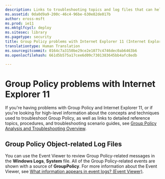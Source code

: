 ```yaml
---
description: Links to troubleshooting topics and log files that can help address Group Policy problems with Internet Explorer 11.
ms.assetid: 0da0d9a9-200c-46c4-96be-630e82de017b
author: eross-msft
ms.prod: ie11
ms.mktglfcycl: deploy
ms.sitesec: library
ms.pagetype: security
title: Group Policy problems with Internet Explorer 11 (Internet Explorer 11 for IT Pros)
translationtype: Human Translation
ms.sourcegitcommit: 0164c7a3150be29ce2e1077c4746dec0ab6463b6
ms.openlocfilehash: 661d5b575a17cee6d09c7301383645bb4afc8edb

---
```


# Group Policy problems with Internet Explorer 11
If you're having problems with Group Policy and Internet Explorer 11, or if you're looking for high-level information about the concepts and techniques used to troubleshoot Group Policy, as well as links to detailed reference topics, procedures, and troubleshooting scenario guides, see [Group Policy Analysis and Troubleshooting Overview](http://go.microsoft.com/fwlink/p/?LinkId=279872).

## Group Policy Object-related Log Files
You can use the Event Viewer to review Group Policy-related messages in the **Windows Logs**, **System** file. All of the Group Policy-related events are shown with a source of **GroupPolicy**. For more information about the Event Viewer, see [What information appears in event logs? (Event Viewer)](http://go.microsoft.com/fwlink/p/?LinkId=294917).

 

 






<!--HONumber=Jun16_HO4-->


